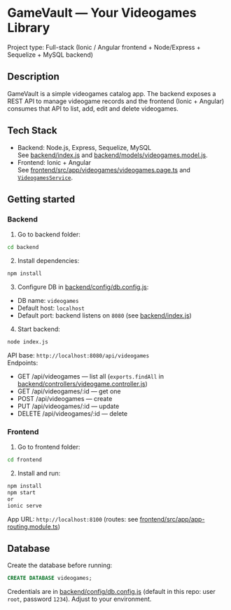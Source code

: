 # GameVault — Your Videogames Library

Project type: Full-stack (Ionic / Angular frontend + Node/Express + Sequelize + MySQL backend)

## Description
GameVault is a simple videogames catalog app. The backend exposes a REST API to manage videogame records and the frontend (Ionic + Angular) consumes that API to list, add, edit and delete videogames.

## Tech Stack
- Backend: Node.js, Express, Sequelize, MySQL  
  See [backend/index.js](backend/index.js) and [backend/models/videogames.model.js](backend/models/videogames.model.js).
- Frontend: Ionic + Angular  
  See [frontend/src/app/videogames/videogames.page.ts](frontend/src/app/videogames/videogames.page.ts) and [`VideogamesService`](frontend/src/app/services/videogames.service.ts).

## Getting started

### Backend
1. Go to backend folder:
```sh
cd backend
```
2. Install dependencies:
```sh
npm install
```
3. Configure DB in [backend/config/db.config.js](backend/config/db.config.js):
- DB name: `videogames`
- Default host: `localhost`
- Default port: backend listens on `8080` (see [backend/index.js](backend/index.js))

4. Start backend:
```sh
node index.js
```

API base: `http://localhost:8080/api/videogames`  
Endpoints:
- GET /api/videogames — list all (`exports.findAll` in [backend/controllers/videogame.controller.js](backend/controllers/videogame.controller.js))
- GET /api/videogames/:id — get one
- POST /api/videogames — create
- PUT /api/videogames/:id — update
- DELETE /api/videogames/:id — delete

### Frontend
1. Go to frontend folder:
```sh
cd frontend
```
2. Install and run:
```sh
npm install
npm start
or
ionic serve
```
App URL: `http://localhost:8100` (routes: see [frontend/src/app/app-routing.module.ts](frontend/src/app/app-routing.module.ts))

## Database
Create the database before running:
```sql
CREATE DATABASE videogames;
```
Credentials are in [backend/config/db.config.js](backend/config/db.config.js) (default in this repo: user `root`, password `1234`). Adjust to your environment.